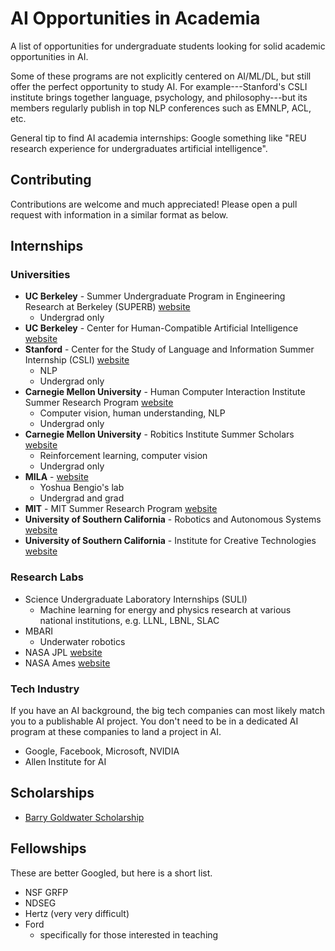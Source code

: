 # AI Opportunities in Academia
A list of opportunities for undergraduate students looking for solid academic opportunities in AI.

Some of these programs are not explicitly centered on AI/ML/DL, but still offer the perfect opportunity to study AI. For example---Stanford's CSLI institute brings together language, psychology, and philosophy---but its members regularly publish in top NLP conferences such as EMNLP, ACL, etc.

General tip to find AI academia internships: Google something like "REU research experience for undergraduates artificial intelligence".

## Contributing
Contributions are welcome and much appreciated! Please open a pull request with information in a similar format as below.

## Internships

### Universities
- **UC Berkeley** - Summer Undergraduate Program in Engineering Research at Berkeley (SUPERB) [website](https://eecs.berkeley.edu/resources/undergrads/research/superb)
  - Undergrad only
- **UC Berkeley** - Center for Human-Compatible Artificial Intelligence [website](https://humancompatible.ai/jobs)
- **Stanford** - Center for the Study of Language and Information Summer Internship (CSLI) [website](https://www-csli.stanford.edu/csli-summer-internship-program)
  - NLP
  - Undergrad only
- **Carnegie Mellon University** - Human Computer Interaction Institute Summer Research Program [website](https://hcii.cmu.edu/summer-research-program)
  - Computer vision, human understanding, NLP
  - Undergrad only
- **Carnegie Mellon University** - Robitics Institute Summer Scholars [website](https://riss.ri.cmu.edu/)
  - Reinforcement learning, computer vision
  - Undergrad only
- **MILA** - [website](https://mila.quebec/en/admission-process-for-interns/)
  - Yoshua Bengio's lab
  - Undergrad and grad
- **MIT** - MIT Summer Research Program [website](https://oge.mit.edu/graddiversity/msrp/)
- **University of Southern California** - Robotics and Autonomous Systems [website](https://www.cs.usc.edu/reu/)
- **University of Southern California** - Institute for Creative Technologies [website](https://ict.usc.edu/internships/)

### Research Labs
- Science Undergraduate Laboratory Internships (SULI)
  - Machine learning for energy and physics research at various national institutions, e.g. LLNL, LBNL, SLAC
- MBARI
  - Underwater robotics
- NASA JPL [website](https://www.jpl.nasa.gov/edu/intern/apply/)
- NASA Ames [website](https://intern.nasa.gov/)

### Tech Industry
If you have an AI background, the big tech companies can most likely match you to a publishable AI project. You don't need to be in a dedicated AI program at these companies to land a project in AI.
- Google, Facebook, Microsoft, NVIDIA
- Allen Institute for AI

## Scholarships
- [Barry Goldwater Scholarship](https://goldwater.scholarsapply.org/)

## Fellowships
These are better Googled, but here is a short list.
- NSF GRFP
- NDSEG
- Hertz (very very difficult)
- Ford
    - specifically for those interested in teaching
